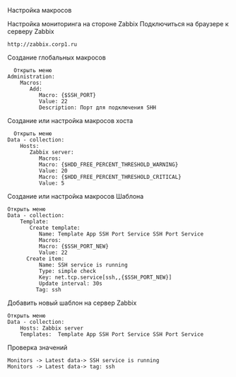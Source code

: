 Настройка макросов

Настройка мониторинга на стороне Zabbix
Подключиться на браузере к серверу Zabbix
```
http://zabbix.corp1.ru
```

Создание глобальных макросов
```
  Открыть меню
Administration:
    Macros:
       Add:
          Macro: {$SSH_PORT}
          Value: 22
          Description: Порт для подключения SHH
```
Создание или настройка макросов хоста
```
  Открыть меню
Data - collection:
    Hosts:
       Zabbix server:
          Macros:
          Macro: {$HDD_FREE_PERCENT_THRESHOLD_WARNING}
          Value: 20
          Macro: {$HDD_FREE_PERCENT_THRESHOLD_CRITICAL}
          Value: 5
```
Создание или настройка макросов Шаблона
```
Открыть меню
Data - collection:
    Template:
       Create template:
          Name: Template App SSH Port Service SSH Port Service
          Macros:
          Macro: {$SSH_PORT_NEW}
          Value: 22
      Create item:
          Name: SSH service is running
          Type: simple check
          Key: net.tcp.service[ssh,,{$SSH_PORT_NEW}]
          Update interval: 30s
         Tag: ssh
```
Добавить новый шаблон на сервер Zabbix
```
Открыть меню
Data - collection:
    Hosts: Zabbix server
    Templates:  Template App SSH Port Service SSH Port Service
```
Проверка значений 
```
Monitors -> Latest data-> SSH service is running
Monitors -> Latest data-> tag: ssh
```
